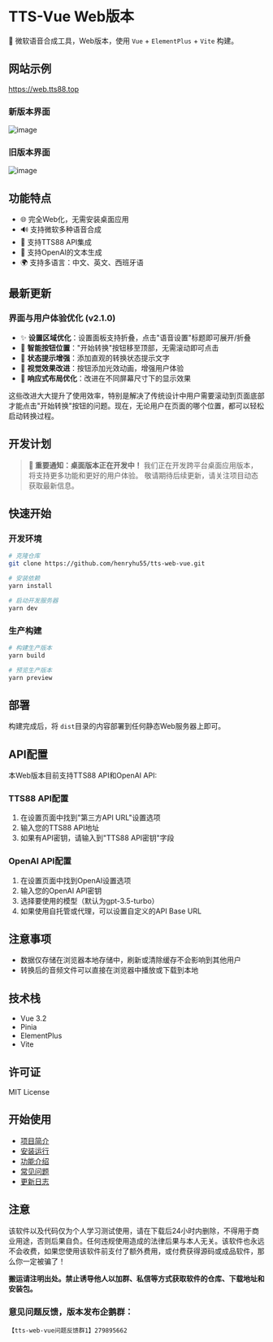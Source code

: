 # TTS-Vue Web版本

🎤 微软语音合成工具，Web版本，使用 `Vue` + `ElementPlus` + `Vite` 构建。

## 网站示例

https://web.tts88.top
### 新版本界面
![image](https://github.com/user-attachments/assets/177c8c0d-33d1-48e7-81e3-778f36d8fedd)

### 旧版本界面
![image](https://github.com/user-attachments/assets/67cafd2c-7b0f-4b0d-b14b-bf402aaff0cd)

## 功能特点

- 🌐 完全Web化，无需安装桌面应用
- 🔊 支持微软多种语音合成
- 🚀 支持TTS88 API集成
- 🧠 支持OpenAI的文本生成
- 🌍 支持多语言：中文、英文、西班牙语

## 最新更新

### 界面与用户体验优化 (v2.1.0)

- ✨ **设置区域优化**：设置面板支持折叠，点击"语音设置"标题即可展开/折叠
- 🔘 **智能按钮位置**："开始转换"按钮移至顶部，无需滚动即可点击
- 💬 **状态提示增强**：添加直观的转换状态提示文字
- 🎨 **视觉效果改进**：按钮添加光效动画，增强用户体验
- 📱 **响应式布局优化**：改进在不同屏幕尺寸下的显示效果

这些改进大大提升了使用效率，特别是解决了传统设计中用户需要滚动到页面底部才能点击"开始转换"按钮的问题。现在，无论用户在页面的哪个位置，都可以轻松启动转换过程。

## 开发计划

> **📢 重要通知：桌面版本正在开发中！**
> 我们正在开发跨平台桌面应用版本，将支持更多功能和更好的用户体验。
> 敬请期待后续更新，请关注项目动态获取最新信息。

## 快速开始

### 开发环境

```bash
# 克隆仓库
git clone https://github.com/henryhu55/tts-web-vue.git

# 安装依赖
yarn install

# 启动开发服务器
yarn dev
```

### 生产构建

```bash
# 构建生产版本
yarn build

# 预览生产版本
yarn preview
```

## 部署

构建完成后，将 `dist`目录的内容部署到任何静态Web服务器上即可。

## API配置

本Web版本目前支持TTS88 API和OpenAI API:

### TTS88 API配置

1. 在设置页面中找到"第三方API URL"设置选项
2. 输入您的TTS88 API地址
3. 如果有API密钥，请输入到"TTS88 API密钥"字段

### OpenAI API配置

1. 在设置页面中找到OpenAI设置选项
2. 输入您的OpenAI API密钥
3. 选择要使用的模型（默认为gpt-3.5-turbo）
4. 如果使用自托管或代理，可以设置自定义的API Base URL

## 注意事项

- 数据仅存储在浏览器本地存储中，刷新或清除缓存不会影响到其他用户
- 转换后的音频文件可以直接在浏览器中播放或下载到本地

## 技术栈

- Vue 3.2
- Pinia
- ElementPlus
- Vite

## 许可证

MIT License

## 开始使用

- [项目简介](https://docs.tts88.top//guide/intro.html)
- [安装运行](https://docs.tts88.top//guide/install.html)
- [功能介绍](https://docs.tts88.top/guide/features.html)
- [常见问题](https://docs.tts88.top//guide/qa.html)
- [更新日志](https://docs.tts88.top//guide/update.html)

## 注意

该软件以及代码仅为个人学习测试使用，请在下载后24小时内删除，不得用于商业用途，否则后果自负。任何违规使用造成的法律后果与本人无关。该软件也永远不会收费，如果您使用该软件前支付了额外费用，或付费获得源码或成品软件，那么你一定被骗了！

**搬运请注明出处。禁止诱导他人以加群、私信等方式获取软件的仓库、下载地址和安装包。**

### 意见问题反馈，版本发布企鹅群：

`【tts-web-vue问题反馈群1】279895662`
